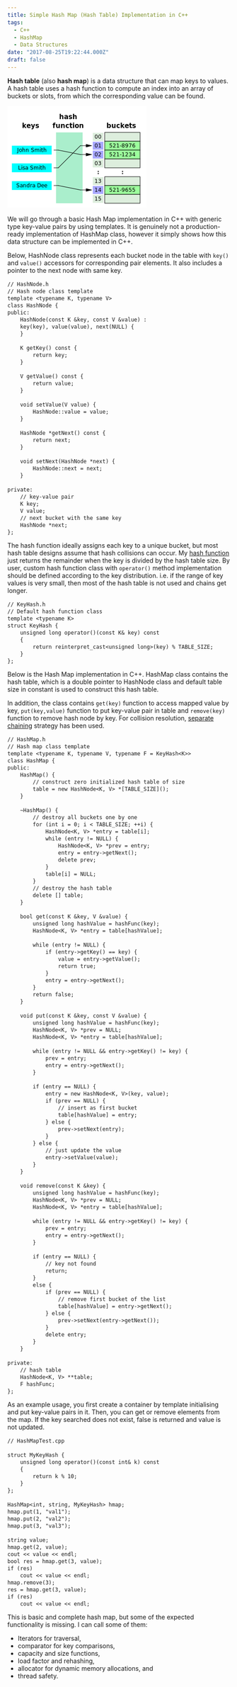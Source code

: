 ```yaml
---
title: Simple Hash Map (Hash Table) Implementation in C++
tags:
  - C++
  - HashMap
  - Data Structures
date: "2017-08-25T19:22:44.000Z"
draft: false
---
```


**Hash table** (also **hash map**) is a data structure that can map keys to values. A hash table uses a hash function to compute an index into an array of buckets or slots, from which the corresponding value can be found.

![Hashmap](https://raw.githubusercontent.com/naqushab/static-assets/master/image/hashmap.png)

We will go through a basic Hash Map implementation in C++ with generic type key-value pairs by using templates. It is genuinely not a production-ready implementation of HashMap class, however it simply shows how this data structure can be implemented in C++.

Below, HashNode class represents each bucket node in the table with `key()` and `value()` accessors for corresponding pair elements. It also includes a pointer to the next node with same key.

```
// HashNode.h
// Hash node class template
template <typename K, typename V>
class HashNode {
public:
    HashNode(const K &key, const V &value) :
    key(key), value(value), next(NULL) {
    }

    K getKey() const {
        return key;
    }

    V getValue() const {
        return value;
    }

    void setValue(V value) {
        HashNode::value = value;
    }

    HashNode *getNext() const {
        return next;
    }

    void setNext(HashNode *next) {
        HashNode::next = next;
    }

private:
    // key-value pair
    K key;
    V value;
    // next bucket with the same key
    HashNode *next;
};

```

The hash function ideally assigns each key to a unique bucket, but most hash table designs assume that hash collisions can occur. My [hash function](http://en.wikipedia.org/wiki/Hash_map#Choosing_a_good_hash_function) just returns the remainder when the key is divided by the hash table size.
By user, custom hash function class with `operator()` method implementation should be defined according to the key distribution. i.e. if the range of key values is very small, then most of the hash table is not used and chains get longer.

```
// KeyHash.h
// Default hash function class
template <typename K>
struct KeyHash {
    unsigned long operator()(const K& key) const
    {
        return reinterpret_cast<unsigned long>(key) % TABLE_SIZE;
    }
};
```

Below is the Hash Map implementation in C++. HashMap class contains the hash table, which is a double pointer to HashNode class and default table size in constant is used to construct this hash table.

In addition, the class contains `get(key)` function to access mapped value by key, `put(key,value)` function to put key-value pair in table and `remove(key)` function to remove hash node by key. For collision resolution, [separate chaining](http://en.wikipedia.org/wiki/Hash_map#Separate_chaining) strategy has been used.

```
// HashMap.h
// Hash map class template
template <typename K, typename V, typename F = KeyHash<K>>
class HashMap {
public:
    HashMap() {
        // construct zero initialized hash table of size
        table = new HashNode<K, V> *[TABLE_SIZE]();
    }

    ~HashMap() {
        // destroy all buckets one by one
        for (int i = 0; i < TABLE_SIZE; ++i) {
            HashNode<K, V> *entry = table[i];
            while (entry != NULL) {
                HashNode<K, V> *prev = entry;
                entry = entry->getNext();
                delete prev;
            }
            table[i] = NULL;
        }
        // destroy the hash table
        delete [] table;
    }

    bool get(const K &key, V &value) {
        unsigned long hashValue = hashFunc(key);
        HashNode<K, V> *entry = table[hashValue];

        while (entry != NULL) {
            if (entry->getKey() == key) {
                value = entry->getValue();
                return true;
            }
            entry = entry->getNext();
        }
        return false;
    }

    void put(const K &key, const V &value) {
        unsigned long hashValue = hashFunc(key);
        HashNode<K, V> *prev = NULL;
        HashNode<K, V> *entry = table[hashValue];

        while (entry != NULL && entry->getKey() != key) {
            prev = entry;
            entry = entry->getNext();
        }

        if (entry == NULL) {
            entry = new HashNode<K, V>(key, value);
            if (prev == NULL) {
                // insert as first bucket
                table[hashValue] = entry;
            } else {
                prev->setNext(entry);
            }
        } else {
            // just update the value
            entry->setValue(value);
        }
    }

    void remove(const K &key) {
        unsigned long hashValue = hashFunc(key);
        HashNode<K, V> *prev = NULL;
        HashNode<K, V> *entry = table[hashValue];

        while (entry != NULL && entry->getKey() != key) {
            prev = entry;
            entry = entry->getNext();
        }

        if (entry == NULL) {
            // key not found
            return;
        }
        else {
            if (prev == NULL) {
                // remove first bucket of the list
                table[hashValue] = entry->getNext();
            } else {
                prev->setNext(entry->getNext());
            }
            delete entry;
        }
    }

private:
    // hash table
    HashNode<K, V> **table;
    F hashFunc;
};

```

As an example usage, you first create a container by template initialising and put key-value pairs in it. Then, you can get or remove elements from the map. If the key searched does not exist, false is returned and value is not updated.

```
// HashMapTest.cpp

struct MyKeyHash {
    unsigned long operator()(const int& k) const
    {
        return k % 10;
    }
};

HashMap<int, string, MyKeyHash> hmap;
hmap.put(1, "val1");
hmap.put(2, "val2");
hmap.put(3, "val3");

string value;
hmap.get(2, value);
cout << value << endl;
bool res = hmap.get(3, value);
if (res)
    cout << value << endl;
hmap.remove(3);
res = hmap.get(3, value);
if (res)
    cout << value << endl;
```

This is basic and complete hash map, but some of the expected functionality is missing. I can call some of them:
* Iterators for traversal,
* comparator for key comparisons,
* capacity and size functions,
* load factor and rehashing,
* allocator for dynamic memory allocations, and
* thread safety.